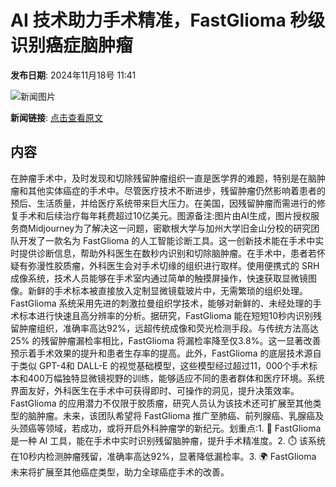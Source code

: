 # AI 技术助力手术精准，FastGlioma 秒级识别癌症脑肿瘤

**发布日期**: 2024年11月18号 11:41

![新闻图片](https://pic.chinaz.com/picmap/202307181418301728_3.jpg)

**新闻链接**: [点击查看原文](https://www.aibase.com/zh/news/13293)

## 内容

在肿瘤手术中，及时发现和切除残留肿瘤组织一直是医学界的难题，特别是在脑肿瘤和其他实体癌症的手术中。尽管医疗技术不断进步，残留肿瘤仍然影响着患者的预后、生活质量，并给医疗系统带来巨大压力。在美国，因残留肿瘤而需进行的修复手术和后续治疗每年耗费超过10亿美元。图源备注:图片由AI生成，图片授权服务商Midjourney为了解决这一问题，密歇根大学与加州大学旧金山分校的研究团队开发了一款名为 FastGlioma 的人工智能诊断工具。这一创新技术能在手术中实时提供诊断信息，帮助外科医生在数秒内识别和切除脑肿瘤。在手术中，患者若怀疑有弥漫性胶质瘤，外科医生会对手术切缘的组织进行取样。使用便携式的 SRH 成像系统，技术人员能够在手术室内通过简单的触摸屏操作，快速获取显微镜图像。新鲜的手术标本被直接放入定制显微镜载玻片中，无需繁琐的组织处理。FastGlioma 系统采用先进的刺激拉曼组织学技术，能够对新鲜的、未经处理的手术标本进行快速且高分辨率的分析。据研究，FastGlioma 能在短短10秒内识别残留肿瘤组织，准确率高达92%，远超传统成像和荧光检测手段。与传统方法高达25% 的残留肿瘤漏检率相比，FastGlioma 将漏检率降至仅3.8%。这一显著改善预示着手术效果的提升和患者生存率的提高。此外，FastGlioma 的底层技术源自于类似 GPT-4和 DALL-E 的视觉基础模型，这些模型经过超过11，000个手术标本和400万幅独特显微镜视野的训练，能够适应不同的患者群体和医疗环境。系统界面友好，外科医生在手术中可获得即时、可操作的洞见，提升决策效率。FastGlioma 的应用潜力不仅限于胶质瘤，研究人员认为该技术还可扩展至其他类型的脑肿瘤。未来，该团队希望将 FastGlioma 推广至肺癌、前列腺癌、乳腺癌及头颈癌等领域，若成功，或将开启外科肿瘤学的新纪元。划重点:1. 🧠 FastGlioma 是一种 AI 工具，能在手术中实时识别残留脑肿瘤，提升手术精准度。2. ⏱️ 该系统在10秒内检测肿瘤残留，准确率高达92%，显著降低漏检率。3. 🌍 FastGlioma 未来将扩展至其他癌症类型，助力全球癌症手术的改善。
